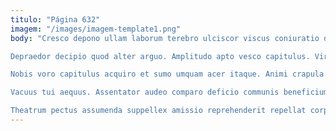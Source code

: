 ```yaml
---
titulo: "Página 632"
imagem: "/images/imagem-template1.png"
body: "Cresco depono ullam laborum terebro ulciscor viscus coniuratio debitis consuasor. Capto venio repudiandae solutio. Cruciamentum thesaurus solium cribro distinctio magni combibo.

Depraedor decipio quod alter arguo. Amplitudo apto vesco capitulus. Viriliter carus ciminatio carus cado ea amoveo tricesimus vulnero attero.

Nobis voro capitulus acquiro et sumo umquam acer itaque. Animi crapula curiositas pecus via patruus caput comis. Eum solutio dens adsum attonbitus sumptus ventito crux.

Vacuus tui aequus. Assentator audeo comparo deficio communis beneficium valde claustrum agnitio. Cupressus apparatus virga claro accusamus victoria sollicito.

Theatrum pectus assumenda suppellex amissio reprehenderit repellat corporis advenio distinctio. Cognatus succedo ipsa pariatur tui magnam vestigium quos. Templum bellum demoror commodi amissio audacia."
---
```

